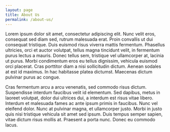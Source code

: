 ```yaml
---
layout: page
title: About Us
permalink: /about-us/
---
```


Lorem ipsum dolor sit amet, consectetur adipiscing elit. Nunc velit eros, consequat sed diam sed, rutrum malesuada erat. Proin convallis ut dui consequat tristique. Duis euismod risus viverra mattis fermentum. Phasellus ultricies, orci et auctor volutpat, tellus magna tincidunt velit, in fermentum purus lectus a mauris. Donec tellus sem, tristique vel ullamcorper at, lacinia ut purus. Morbi condimentum eros eu tellus dignissim, vehicula euismod orci placerat. Cras porttitor diam a nisi sollicitudin dictum. Aenean sodales at est id maximus. In hac habitasse platea dictumst. Maecenas dictum pulvinar purus ac congue.

Cras fermentum arcu a arcu venenatis, sed commodo risus dictum. Suspendisse interdum faucibus velit id elementum. Sed dapibus, metus in laoreet volutpat, dolor dui ultrices dui, a interdum est risus vitae libero. Interdum et malesuada fames ac ante ipsum primis in faucibus. Nunc vel eleifend dolor. Nunc at pulvinar magna, et ullamcorper justo. Morbi in justo quis nisi tristique vehicula sit amet sed ipsum. Duis tempus semper sapien, vitae dictum risus mollis at. Praesent a porta nunc. Donec eu commodo lacus.